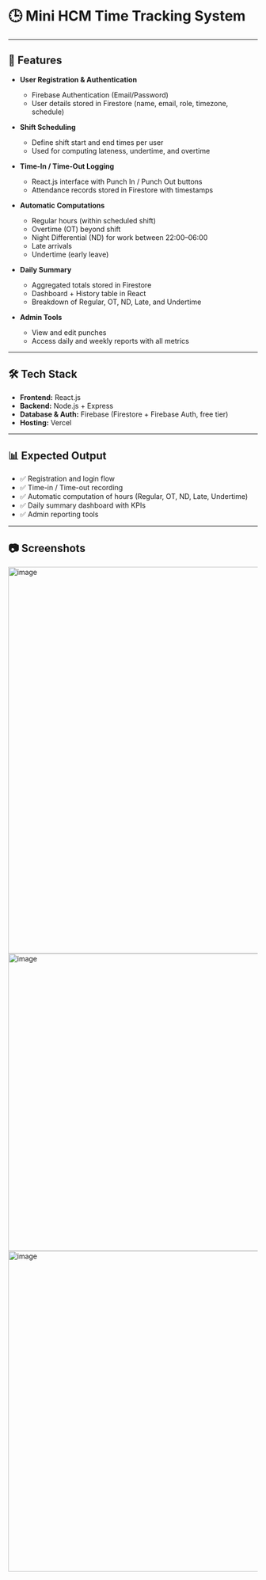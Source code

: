 # 🕒 Mini HCM Time Tracking System

---

## 🚀 Features

- **User Registration & Authentication**
  - Firebase Authentication (Email/Password)
  - User details stored in Firestore (name, email, role, timezone, schedule)

- **Shift Scheduling**
  - Define shift start and end times per user
  - Used for computing lateness, undertime, and overtime

- **Time-In / Time-Out Logging**
  - React.js interface with Punch In / Punch Out buttons
  - Attendance records stored in Firestore with timestamps

- **Automatic Computations**
  - Regular hours (within scheduled shift)
  - Overtime (OT) beyond shift
  - Night Differential (ND) for work between 22:00–06:00
  - Late arrivals
  - Undertime (early leave)

- **Daily Summary**
  - Aggregated totals stored in Firestore
  - Dashboard + History table in React
  - Breakdown of Regular, OT, ND, Late, and Undertime

- **Admin Tools**
  - View and edit punches
  - Access daily and weekly reports with all metrics

---

## 🛠 Tech Stack

- **Frontend:** React.js  
- **Backend:** Node.js + Express  
- **Database & Auth:** Firebase (Firestore + Firebase Auth, free tier)  
- **Hosting:** Vercel 

---

## 📊 Expected Output

- ✅ Registration and login flow  
- ✅ Time-in / Time-out recording  
- ✅ Automatic computation of hours (Regular, OT, ND, Late, Undertime)  
- ✅ Daily summary dashboard with KPIs  
- ✅ Admin reporting tools  

---

## 📷 Screenshots 
<img width="1156" height="781" alt="image" src="https://github.com/user-attachments/assets/58f7a0e3-a33d-4349-af58-f6b7ab98db67" />

<img width="1178" height="601" alt="image" src="https://github.com/user-attachments/assets/72fce387-6e09-4be3-91bf-bcd3c14d90d3" />

<img width="1847" height="648" alt="image" src="https://github.com/user-attachments/assets/3bcafc5d-3fa2-4c5a-8450-6773343b1f12" />









